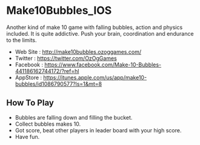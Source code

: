 # Make10Bubbles_IOS

Another kind of make 10 game with falling bubbles, action and physics included. It is quite addictive. Push your brain, coordination and endurance to the limits.

- Web Site : http://make10bubbles.ozoggames.com/
- Twitter : https://twitter.com/OzOgGames
- Facebook : https://www.facebook.com/Make-10-Bubbles-441186162744172/?ref=hl
- AppStore : https://itunes.apple.com/us/app/make10-bubbles/id1086790577?ls=1&mt=8

## How To Play

- Bubbles are falling down and filling the bucket.
- Collect bubbles makes 10.
- Got score, beat other players in leader board with your high score.
- Have fun.

